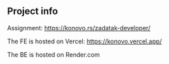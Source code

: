## Project info
Assignment: https://konovo.rs/zadatak-developer/

The FE is hosted on Vercel: https://konovo.vercel.app/

The BE is hosted on Render.com
